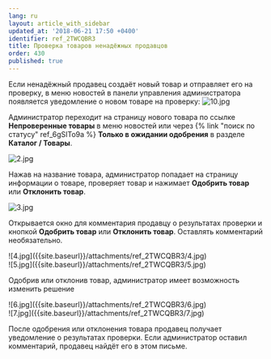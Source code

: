 ```yaml
---
lang: ru
layout: article_with_sidebar
updated_at: '2018-06-21 17:50 +0400'
identifier: ref_2TWCQBR3
title: Проверка товаров ненадёжных продавцов
order: 430
published: true
---
```

Если ненадёжный продавец создаёт новый товар и отправляет его на проверку, в меню новостей в панели управления администратора появляется уведомление о новом товаре на проверку:
![10.jpg]({{site.baseurl}}/attachments/ref_2TWCQBR3/10.jpg)

Администратор переходит на страницу нового товара по ссылке **Непроверенные товары** в меню новостей или через {% link "поиск по статусу" ref_6gSITo9a %} **Только в ожидании одобрения** в разделе **Каталог / Товары**.

![2.jpg]({{site.baseurl}}/attachments/ref_2TWCQBR3/2.jpg)

Нажав на название товара, администратор попадает на страницу информации о товаре, проверяет товар и нажимает **Одобрить товар** или **Отклонить товар**.

![3.jpg]({{site.baseurl}}/attachments/ref_2TWCQBR3/3.jpg)

Открывается окно для комментария продавцу о результатах проверки и кнопкой **Одобрить товар** или **Отклонить товар**. Оставлять комментарий необязательно.

<div class="ui stackable two column grid">
  <div class="column" markdown="span">![4.jpg]({{site.baseurl}}/attachments/ref_2TWCQBR3/4.jpg)
</div>
  <div class="column" markdown="span">![5.jpg]({{site.baseurl}}/attachments/ref_2TWCQBR3/5.jpg)
</div>
</div>

Одобрив или отклонив товар, администратор имеет возможность изменить решение

<div class="ui stackable two column grid">
  <div class="column" markdown="span">![6.jpg]({{site.baseurl}}/attachments/ref_2TWCQBR3/6.jpg)
</div>
  <div class="column" markdown="span">![7.jpg]({{site.baseurl}}/attachments/ref_2TWCQBR3/7.jpg)
</div>
</div>

После одобрения или отклонения товара продавец получает уведомление о результатах проверки. Если администратор оставил комментарий, продавец найдёт его в этом письме.

